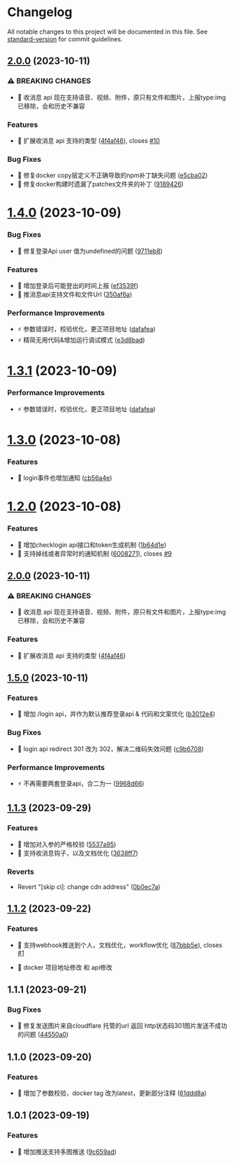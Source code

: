 # Changelog

All notable changes to this project will be documented in this file. See [standard-version](https://github.com/conventional-changelog/standard-version) for commit guidelines.

## [2.0.0](https://github.com/danni-cool/docker-wechatbot-webhook/compare/v1.5.0...v2.0.0) (2023-10-11)


### ⚠ BREAKING CHANGES

* 🧨 收消息 api 现在支持语音、视频、附件，原只有文件和图片，上报type:img 已移除，会和历史不兼容

### Features

* 🎸 扩展收消息 api 支持的类型 ([4f4af46](https://github.com/danni-cool/docker-wechatbot-webhook/commit/4f4af46a4c6bd46107d61cb970d9b3c2222036c5)), closes [#10](https://github.com/danni-cool/docker-wechatbot-webhook/issues/10)


### Bug Fixes

* 🐛 修复docker copy层定义不正确导致的npm补丁缺失问题 ([e5cba02](https://github.com/danni-cool/docker-wechatbot-webhook/commit/e5cba021e120199a9bcc5622718de44bcb0fc9c2))
* 🐛 修复docker构建时遗漏了patches文件夹的补丁 ([9189426](https://github.com/danni-cool/docker-wechatbot-webhook/commit/9189426704a2288e2e7d4b2649fc3781fa2b2c77))

# [1.4.0](https://github.com/danni-cool/docker-wechatbot-webhook/compare/v1.3.0...v1.4.0) (2023-10-09)


### Bug Fixes

* 🐛 修复登录Api user 值为undefined的问题 ([9711eb8](https://github.com/danni-cool/docker-wechatbot-webhook/commit/9711eb8da3a1cb4fa4dfd23792bb989013040a5b))


### Features

* 🎸 增加登录后可能登出的时间上报 ([ef3539f](https://github.com/danni-cool/docker-wechatbot-webhook/commit/ef3539f6652124434d54d86a67796acee307ca28))
* 🎸 推消息api支持文件和文件Url ([350af6a](https://github.com/danni-cool/docker-wechatbot-webhook/commit/350af6a3a8591163f1d2fd8a33c2f56769b215b5))


### Performance Improvements

* ⚡️ 参数错误时，校验优化，更正项目地址 ([dafafea](https://github.com/danni-cool/docker-wechatbot-webhook/commit/dafafea1519b790c4db1eafe43f1193e78b2aea7))
* ⚡️ 精简无用代码&增加运行调试模式 ([e3d8bad](https://github.com/danni-cool/docker-wechatbot-webhook/commit/e3d8bad6427105a6f27d246a63840888547c0700))

# [1.3.1](https://github.com/danni-cool/docker-wechatbot-webhook/compare/v1.3.0...v1.3.1) (2023-10-09)


### Performance Improvements

* ⚡️ 参数错误时，校验优化，更正项目地址 ([dafafea](https://github.com/danni-cool/docker-wechatbot-webhook/commit/dafafea1519b790c4db1eafe43f1193e78b2aea7))



# [1.3.0](https://github.com/danni-cool/docker-wechatbot-webhook/compare/v1.2.0...v1.3.0) (2023-10-08)


### Features

* 🎸 login事件也增加通知 ([cb56a4e](https://github.com/danni-cool/docker-wechatbot-webhook/commit/cb56a4e1e44ccaefec1c03a277c1e496321f7098))



# [1.2.0](https://github.com/danni-cool/docker-wechatbot-webhook/compare/v1.1.3...v1.2.0) (2023-10-08)


### Features

* 🎸 增加checklogin api接口和token生成机制 ([1b64d1e](https://github.com/danni-cool/docker-wechatbot-webhook/commit/1b64d1e16eeb2c42697efb2137939d56ab605836))
* 🎸 支持掉线或者异常时的通知机制 ([6008271](https://github.com/danni-cool/docker-wechatbot-webhook/commit/6008271c983df75bbbdf326b3958f9264c708459)), closes [#9](https://github.com/danni-cool/docker-wechatbot-webhook/issues/9)



## [2.0.0](https://github.com/danni-cool/docker-wechatbot-webhook/compare/v1.5.0...v2.0.0) (2023-10-11)


### ⚠ BREAKING CHANGES

* 🧨 收消息 api 现在支持语音、视频、附件，原只有文件和图片，上报type:img 已移除，会和历史不兼容

### Features

* 🎸 扩展收消息 api 支持的类型 ([4f4af46](https://github.com/danni-cool/docker-wechatbot-webhook/commit/4f4af46a4c6bd46107d61cb970d9b3c2222036c5))

## [1.5.0](https://github.com/danni-cool/docker-wechatbot-webhook/compare/v1.4.0...v1.5.0) (2023-10-11)


### Features

* 🎸 增加 /login api，并作为默认推荐登录api & 代码和文案优化 ([b3012e4](https://github.com/danni-cool/docker-wechatbot-webhook/commit/b3012e41bacf6369f4d6b017a8126919d199801d))


### Bug Fixes

* 🐛 login api redirect 301 改为 302，解决二维码失效问题 ([c9b6708](https://github.com/danni-cool/docker-wechatbot-webhook/commit/c9b670864dcc8c8b31b7116c722ed50f69fe2b81))


### Performance Improvements

* ⚡️ 不再需要两套登录api，合二为一 ([9968d66](https://github.com/danni-cool/docker-wechatbot-webhook/commit/9968d6689cbb4d68a7dbb08eda74a2b954e22455))

## [1.1.3](https://github.com/danni-cool/docker-wechatbot-webhook/compare/v1.1.2...v1.1.3) (2023-09-29)


### Features

* 🎸 增加对入参的严格校验 ([5537a95](https://github.com/danni-cool/docker-wechatbot-webhook/commit/5537a955fd1b747ef3c486beffac89b0a1c3d304))
* 🎸 支持收消息钩子，以及文档优化 ([3638ff7](https://github.com/danni-cool/docker-wechatbot-webhook/commit/3638ff7feb9de02fab5dfe4d90f7079bc884a387))


### Reverts

* Revert "[skip ci]: change cdn address" ([0b0ec7a](https://github.com/danni-cool/docker-wechatbot-webhook/commit/0b0ec7a32ad1f26498b6d7bd8b390d8260f8d69e))



## [1.1.2](https://github.com/danni-cool/docker-wechatbot-webhook/compare/v1.1.1...v1.1.2) (2023-09-22)


### Features

* 🎸 支持webhook推送到个人，文档优化，workflow优化 ([87bbb5e](https://github.com/danni-cool/docker-wechatbot-webhook/commit/87bbb5e42c48745b3a8a3001817c6391f3af9387)), closes [#1](https://github.com/danni-cool/docker-wechatbot-webhook/issues/1)

* 🧨 docker 项目地址修改 和 api修改

## 1.1.1 (2023-09-21)


### Bug Fixes

* 🐛 修复发送图片来自cloudflare 托管的url 返回 http状态码301图片发送不成功的问题 ([44550a0](https://github.com/danni-cool/docker-wechat-roomBot/commit/44550a030273a6dcc1b8b296ec8fcdf4f9202849))



## 1.1.0 (2023-09-20)


### Features

* 🎸 增加了参数校验，docker tag 改为latest，更新部分注释 ([61ddd8a](https://github.com/danni-cool/docker-wechat-roomBot/commit/61ddd8a163ac37f8383fe62c757724f393f87e45))



## 1.0.1 (2023-09-19)


### Features

* 🎸 增加推送支持多图推送 ([9c659ad](https://github.com/danni-cool/docker-wechat-roomBot/commit/9c659ad15e1365194df1a02560ef4307ed2ecae5))
